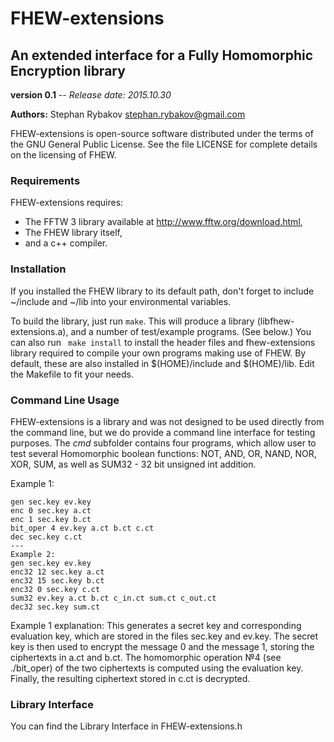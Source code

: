 # FHEW-extensions 

## An extended interface for a Fully Homomorphic Encryption library

**version 0.1** -- *Release date: 2015.10.30*

**Authors:** Stephan Rybakov <stephan.rybakov@gmail.com>

FHEW-extensions is open-source software distributed under the terms of the GNU
General Public License. See the file LICENSE for complete details on the licensing of FHEW. 

### Requirements 

FHEW-extensions requires:
- The FFTW 3 library available at <http://www.fftw.org/download.html>,
- The FHEW library itself,
- and a c++ compiler. 

### Installation

If you installed the FHEW library to its default path, don't forget to include
~/include and ~/lib into your environmental variables.

To build the library, just run ```make```.  This will produce a
library (libfhew-extensions.a), and a number of test/example programs. (See
below.) You can also run ``` make install``` to install the header
files and fhew-extensions library required to compile your own programs making
use of FHEW. By default, these are also installed in $(HOME)/include and
$(HOME)/lib. Edit the Makefile to fit your needs. 

### Command Line Usage

FHEW-extensions is a library and was not designed to be used directly from the
command line, but we do provide a command line interface for testing purposes. 
The *cmd* subfolder contains four programs, which allow user to test several
Homomorphic boolean functions: NOT, AND, OR, NAND, NOR, XOR, SUM, as well as
SUM32 - 32 bit unsigned int addition.

Example 1:
```
gen sec.key ev.key
enc 0 sec.key a.ct
enc 1 sec.key b.ct
bit_oper 4 ev.key a.ct b.ct c.ct
dec sec.key c.ct
--- 
Example 2:
gen sec.key ev.key
enc32 12 sec.key a.ct
enc32 15 sec.key b.ct
enc32 0 sec.key c.ct
sum32 ev.key a.ct b.ct c_in.ct sum.ct c_out.ct
dec32 sec.key sum.ct
```
Example 1 explanation:
This generates a secret key and corresponding evaluation key, which
are stored in the files sec.key and ev.key. 
The secret key is then used to encrypt the message 0 and the message
1, storing the ciphertexts in a.ct and b.ct.
The homomorphic operation №4 (see ./bit_oper) of the two ciphertexts is computed using the evaluation key. Finally, the resulting ciphertext stored in c.ct is
decrypted.

### Library Interface

You can find the Library Interface in FHEW-extensions.h
